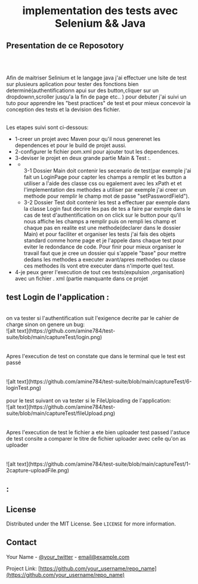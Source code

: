 
<br />


  <h1 align="center">implementation des tests avec Selenium && Java</h1>
</p>




## Presentation de ce Reposotory 
<br /> <br />

Afin de maitriser Selinium et le langage java j'ai effectuer une lsite de test sur plusieurs aplication pour tester des fonctions bien determiné(authentificationn apui sur des button,cliquer sur un dropdownn,scroller jusqu'a la fin de page etc.. )
pour debuter j'ai suivi un tuto pour apprendre les "best practices" de test et pour mieux concevoir la conception des tests et la devision des fichier.
<br /><br />

Les etapes suivi sont ci-dessous: <br/>
<ul> 
    <li> 1-creer un projet avec Maven pour qu'il nous generenet les dependences et pour le build de projet aussi.</li>
    <li>2-configurer le fichier pom.xml pour ajouter tout les dependences.</li>
    <li>3-deviser le projet en deux grande partie Main & Test :.</li>
    <li>
      <ul>
          <li>
              <br />
              3-1 Dossier Main doit contenir les secenario de test(par exemple j'ai fait un LoginPage pour capter les champs a remplir et les button a utiliser a l'aide des classe css ou egalement avec les xPath et et l'implementation des methodes a utiliser par exemple 
             j'ai creer un methode pour remplir le champ mot de passe "setPasswordField").
             <br />
          </li>
          <li>
            3-2  Dossier Test doit contenir les test a effectuer par exemple dans la classe Login faut decrire les pas de tes a faire
            par exmple dans le cas de test d'authentification on on click sur le button pour qu'il nous affiche les champs a remplir 
            puis on rempli les champ et chaque pas  en realite est une methode(declarer dans le dossier Main) et pour faciliter  et organiser les tests j'ai fais des objets standard comme home page et je l'appele dans chaque test pour eviter le redondance de code.
            Pour finir pour mieux organiser le travail faut que je cree un dossier qui s'appele "base" pour mettre dedans  les methodes a executer avant/apres methodes ou classe ces methodes ils vont etre executer  dans n'importe quel test.
          </li>
     </ul>
  <li>4-je peux gerer l'execution de tout ces tests(expulsion ,organisation) avec un fichier .
            xml (partie manquante dans ce projet</li>
</ul>
 
  

  


<!-- ROADMAP -->
## test Login de  l'application :
<br />
on va tester si l'authentification suit l'exigence decrite par le cahier de charge sinon on genere un bug: <br />
![alt text](https://github.com/amine784/test-suite/blob/main/captureTest/login.png) <br />
<br><br/>
Apres l'execution de test on constate que dans le terminal que le test est passé <br />
<br><br/>
![alt text](https://github.com/amine784/test-suite/blob/main/captureTest/6-loginTest.png) <br />


<br />
 pour le test suivant on va tester si le FileUploading de l'application: <br />
![alt text](https://github.com/amine784/test-suite/blob/main/captureTest/fileUpload.png) <br />
<br><br/>
Apres l'execution de test le fichier a ete bien uploader test passed l'astuce de test consite a comparer le titre de fichier uploader avec celle qu'on as uploader <br />
<br><br/>
![alt text](https://github.com/amine784/test-suite/blob/main/captureTest/1-2capture-uploadFile.png) <br />



##  :



<!-- LICENSE -->
## License

Distributed under the MIT License. See `LICENSE` for more information.



<!-- CONTACT -->
## Contact

Your Name - [@your_twitter](https://twitter.com/your_username) - email@example.com

Project Link: [https://github.com/your_username/repo_name](https://github.com/your_username/repo_name)

